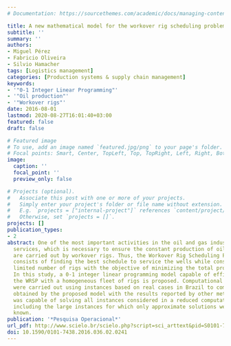 ```yaml
---
# Documentation: https://sourcethemes.com/academic/docs/managing-content/

title: A new mathematical model for the workover rig scheduling problem
subtitle: ''
summary: ''
authors:
- Miguel Pérez
- Fabricio Oliveira
- Silvio Hamacher
tags: [Logistics management]
categories: [Production systems & supply chain management]
keywords: 
- '"0-1 Integer Linear Programming"'
- '"Oil production"'
- '"Workover rigs"'
date: 2016-08-01
lastmod: 2020-08-27T16:01:40+03:00
featured: false
draft: false

# Featured image
# To use, add an image named `featured.jpg/png` to your page's folder.
# Focal points: Smart, Center, TopLeft, Top, TopRight, Left, Right, BottomLeft, Bottom, BottomRight.
image:
  caption: ''
  focal_point: ''
  preview_only: false

# Projects (optional).
#   Associate this post with one or more of your projects.
#   Simply enter your project's folder or file name without extension.
#   E.g. `projects = ["internal-project"]` references `content/project/deep-learning/index.md`.
#   Otherwise, set `projects = []`.
projects: []
publication_types:
- 2
abstract: One of the most important activities in the oil and gas industry is the intervention in wells for maintenance
  services, which is necessary to ensure the constant production of oil. These interventions
  are carried out by workover rigs. Thus, the Workover Rig Scheduling Problem (WRSP)
  consists of finding the best schedule to service the wells while considering the
  limited number of rigs with the objective of minimizing the total production loss.
  In this study, a 0-1 integer linear programming model capable of efficiently solving
  the WRSP with a homogeneous fleet of rigs is proposed. Computational experiments
  were carried out using instances based on real cases in Brazil to compare the results
  obtained by the proposed model with the results reported by other methods. The proposedmodel
  was capable of solving all instances considered in a reduced computational time,
  including the large instances for which only approximate solutions were presently
  known.
publication: '*Pesquisa Operacional*'
url_pdf: http://www.scielo.br/scielo.php?script=sci_arttext&pid=S0101-74382016000200241&lng=en&tlng=en
doi: 10.1590/0101-7438.2016.036.02.0241
---
```


